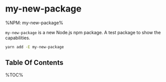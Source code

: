 # my-new-package

%NPM: my-new-package%

`my-new-package` is a new Node.js npm package. A test package to show the capabilities.

```sh
yarn add -E my-new-package
```

## Table Of Contents

%TOC%
